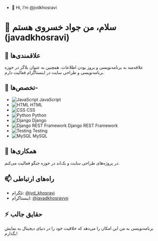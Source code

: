- 👋 Hi, I’m @jvdkhosravi
# 👋 سلام، من جواد خسروی هستم (javadkhosravi)

## 👀 علاقمندی‌ها
علاقه‌مند به برنامه‌نویسی و بروز بودن اطلاعات. همچنین به عنوان بلاگر در حوزه برنامه‌نویسی و طراحی سایت در اینستاگرام فعالیت دارم.

## 🌱 تخصص‌ها- 
- ![JavaScript](https://img.icons8.com/color/48/000000/javascript.png) JavaScript
- ![HTML](https://img.icons8.com/color/48/000000/html-5.png) HTML
- ![CSS](https://img.icons8.com/color/48/000000/css3.png) CSS
- ![Python](https://img.icons8.com/color/48/000000/python.png) Python
- ![Django](https://img.icons8.com/color/48/000000/django.png) Django
- ![Django REST Framework](https://img.icons8.com/color/48/000000/api.png) Django REST Framework
- ![Testing](https://img.icons8.com/color/48/000000/test-passed.png) Testing
- ![MySQL](https://img.icons8.com/color/48/000000/mysql.png) MySQL
## 💞️ همکاری‌ها
در پروژه‌های طراحی سایت و بک‌اند در حوزه جنگو فعالیت می‌کنم.

## 📫 راه‌های ارتباطی
- تلگرام: [@jvd_khosravi](https://t.me/jvd_khosravi)
- اینستاگرام: [@javadkhosravvo](https://instagram.com/javadkhosravvo)

## ⚡ حقایق جالب
برنامه‌نویسی به من این امکان را می‌دهد که خلاقیت خود را در دنیای دیجیتال به نمایش بگذارم!
